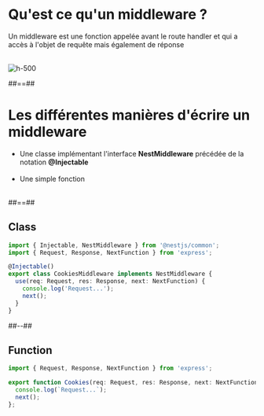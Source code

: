 # Qu'est ce qu'un middleware ?
Un middleware est une fonction appelée avant le route handler et qui a accès à l'objet de requête mais également de réponse
<br/><br/>

![h-500](assets/images/school/06-middleware/middleware.png)

##==##

# Les différentes manières d'écrire un middleware


- Une classe implémentant l'interface **NestMiddleware** précédée de la notation **@Injectable** <br/><br/>
- Une simple fonction <br/><br/>

##==##

<!--.slide: class="two-column with-code inconsolata" -->

## Class
```typescript
import { Injectable, NestMiddleware } from '@nestjs/common';
import { Request, Response, NextFunction } from 'express';

@Injectable()
export class CookiesMiddleware implements NestMiddleware {
  use(req: Request, res: Response, next: NextFunction) {
    console.log('Request...');
    next();
  }
}
```
<!-- .element: class="medium-code" -->

##--##

## Function

```typescript
import { Request, Response, NextFunction } from 'express';

export function Cookies(req: Request, res: Response, next: NextFunction) {
  console.log(`Request...`);
  next();
};
```
<!-- .element: class="medium-code" -->
